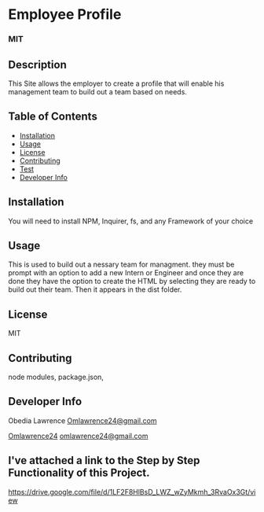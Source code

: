 

  # Employee Profile
  ### MIT
  
  ## Description
  This Site allows the  employer to create a profile that will enable his management team to build out a team based on needs.
 
  ## Table of Contents
 * [Installation](#installation)
 * [Usage](#usage)
 * [License](#license)
 * [Contributing](#contributing)
 * [Test](#tests)
 * [Developer Info](#DeveloperInfo)

  ## Installation
  You will need to install NPM, Inquirer, fs, and any Framework of your choice

  ## Usage
  This is used to build out a nessary team for managment. they must be prompt with an option to add a new Intern or Engineer and once they are done they have the option to create the HTML by selecting they are ready to build out their team. Then it appears in the dist folder.

  ## License
  MIT

  ## Contributing
  node modules, package.json,  

  ## Developer Info
  Obedia Lawrence Omlawrence24@gmail.com
  
  [Omlawrence24](https://github.com/Omlawrence24) 
  omlawrence24@gmail.com

  ## I've attached a link to the Step by Step Functionality of this Project.
  https://drive.google.com/file/d/1LF2F8HlBsD_LWZ_wZyMkmh_3RvaOx3Gt/view
